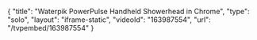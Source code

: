 {
    "title": "Waterpik PowerPulse Handheld Showerhead in Chrome",
    "type": "solo",
    "layout": "iframe-static",
    "videoId": "163987554",
    "url": "\/tvpembed\/163987554"
}
